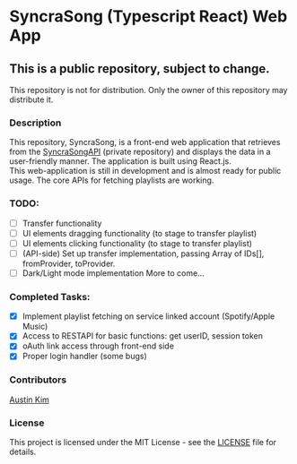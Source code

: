 # SyncraSong (Typescript React) Web App
## This is a public repository, subject to change.
This repository is not for distribution.
Only the owner of this repository may distribute it.

### Description
This repository, SyncraSong, is a front-end web application that retrieves from the [SyncraSongAPI](https://github.com/austinkimchi/SyncraSongAPI) (private repository) and displays the data in a user-friendly manner. The application is built using React.js. <br>
This web-application is still in development and is almost ready for public usage.
The core APIs for fetching playlists are working.

### TODO:
- [ ] Transfer functionality
- [ ] UI elements dragging functionality (to stage to transfer playlist)
- [ ] UI elements clicking functionality (to stage to transfer playlist)
- [ ] (API-side) Set up transfer implementation, passing Array of IDs[], fromProvider, toProvider.
- [ ] Dark/Light mode implementation
More to come...

### Completed Tasks:
- [x] Implement playlist fetching on service linked account (Spotify/Apple Music)
- [x] Access to RESTAPI for basic functions: get userID, session token
- [x] oAuth link access through front-end side
- [x] Proper login handler (some bugs)

### Contributors
[Austin Kim](https://github.com/austinkimchi)

### License
This project is licensed under the MIT License - see the [LICENSE](LICENSE) file for details.
